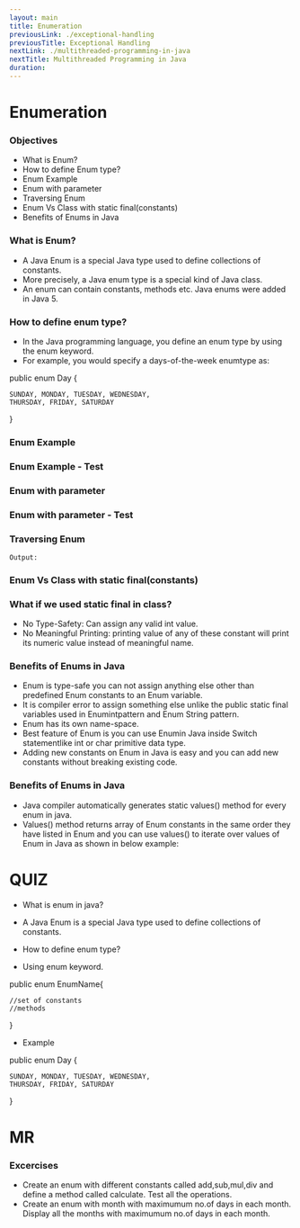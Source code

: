 ```yaml
---
layout: main
title: Enumeration
previousLink: ./exceptional-handling
previousTitle: Exceptional Handling
nextLink: ./multithreaded-programming-in-java
nextTitle: Multithreaded Programming in Java
duration: 
---
```


# Enumeration  

### Objectives

- What is Enum?
- How to define Enum type?
- Enum Example
- Enum with parameter
- Traversing Enum
- Enum Vs Class with static final(constants)
- Benefits of Enums in Java


### What is Enum?

- A Java Enum is a special Java type used to define collections of
    constants.
- More precisely, a Java enum type is a special kind of Java class.
- An enum can contain constants, methods etc. Java enums were
    added in Java 5.


### How to define enum type?

- In the Java programming language, you define an enum type by using the
    enum keyword.
- For example, you would specify a days-of-the-week enumtype as:

public enum Day {

```
SUNDAY, MONDAY, TUESDAY, WEDNESDAY,
THURSDAY, FRIDAY, SATURDAY
```
}


### Enum Example


### Enum Example - Test


### Enum with parameter


### Enum with parameter - Test


### Traversing Enum

```
Output:
```

### Enum Vs Class with static final(constants)


### What if we used static final in class?

- No Type-Safety: Can assign any valid int value.
- No Meaningful Printing: printing value of any of these constant will
    print its numeric value instead of meaningful name.


### Benefits of Enums in Java

- Enum is type-safe you can not assign anything else other than predefined Enum
    constants to an Enum variable.
- It is compiler error to assign something else unlike the public static final variables
    used in Enumintpattern and Enum String pattern.
- Enum has its own name-space.
- Best feature of Enum is you can use Enumin Java inside Switch statementlike int
    or char primitive data type.
- Adding new constants on Enum in Java is easy and you can add new constants
    without breaking existing code.


### Benefits of Enums in Java

- Java compiler automatically generates static values() method for
    every enum in java.
- Values() method returns array of Enum constants in the same order
    they have listed in Enum and you can use values() to iterate over
    values of Enum in Java as shown in below example:


# QUIZ


- What is enum in java?


- A Java Enum is a special Java type used to define collections of
    constants.


- How to define enum type?


- Using enum keyword.

public enum EnumName{

```
//set of constants
//methods
```
}

- Example

public enum Day {

```
SUNDAY, MONDAY, TUESDAY, WEDNESDAY,
THURSDAY, FRIDAY, SATURDAY
```
}


# MR


### Excercises

- Create an enum with different constants called add,sub,mul,div and
    define a method called calculate. Test all the operations.
- Create an enum with month with maximumum no.of days in each
    month. Display all the months with maximumum no.of days in each
    month.


